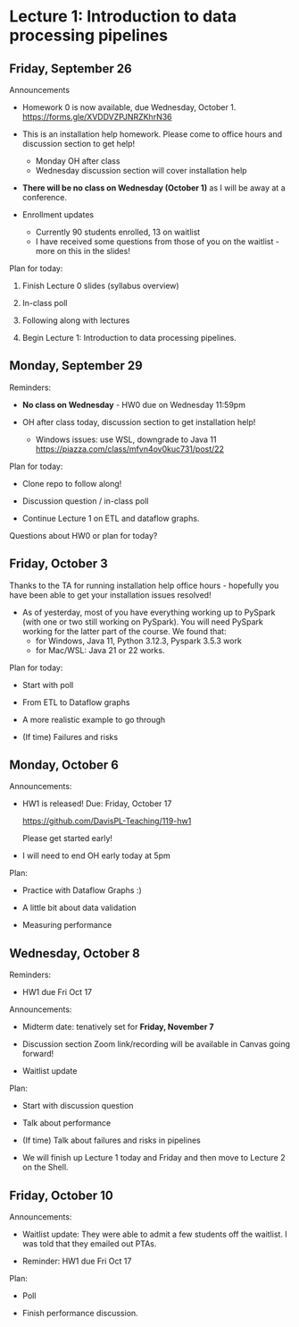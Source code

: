 # Lecture 1: Introduction to data processing pipelines

## Friday, September 26

Announcements

- Homework 0 is now available, due Wednesday, October 1.
https://forms.gle/XVDDVZPJNRZKhrN36

- This is an installation help homework. Please come to office hours and
  discussion section to get help!
  + Monday OH after class
  + Wednesday discussion section will cover installation help

- **There will be no class on Wednesday (October 1)** as I will be away at a conference.

- Enrollment updates
  + Currently 90 students enrolled, 13 on waitlist
  + I have received some questions from those of you on the waitlist - more on this in the slides!

Plan for today:

1. Finish Lecture 0 slides (syllabus overview)

2. In-class poll

3. Following along with lectures

4. Begin Lecture 1: Introduction to data processing pipelines.

## Monday, September 29

Reminders:

- **No class on Wednesday** - HW0 due on Wednesday 11:59pm

- OH after class today, discussion section to get installation help!

  + Windows issues: use WSL, downgrade to Java 11
    https://piazza.com/class/mfvn4ov0kuc731/post/22

Plan for today:

- Clone repo to follow along!

- Discussion question / in-class poll

- Continue Lecture 1 on ETL and dataflow graphs.

Questions about HW0 or plan for today?

## Friday, October 3

Thanks to the TA for running installation help office hours - hopefully you have been able to get your installation issues resolved!

- As of yesterday, most of you have everything working up to PySpark (with one or two still working on PySpark). You will need PySpark working for the latter part of the course.
  We found that:
  - for Windows, Java 11, Python 3.12.3, Pyspark 3.5.3 work
  - for Mac/WSL: Java 21 or 22 works.

Plan for today:

- Start with poll

- From ETL to Dataflow graphs

- A more realistic example to go through

- (If time) Failures and risks

## Monday, October 6

Announcements:

- HW1 is released! Due: Friday, October 17

  https://github.com/DavisPL-Teaching/119-hw1

  Please get started early!

- I will need to end OH early today at 5pm

Plan:

- Practice with Dataflow Graphs :)

- A little bit about data validation

- Measuring performance

## Wednesday, October 8

Reminders:

- HW1 due Fri Oct 17

Announcements:

- Midterm date: tenatively set for **Friday, November 7**

- Discussion section Zoom link/recording will be available in Canvas going forward!

- Waitlist update

Plan:

- Start with discussion question

- Talk about performance

- (If time) Talk about failures and risks in pipelines

- We will finish up Lecture 1 today and Friday and then move to Lecture 2 on the Shell.

## Friday, October 10

Announcements:

- Waitlist update:
  They were able to admit a few students off the waitlist. I was told that they emailed out PTAs.

- Reminder: HW1 due Fri Oct 17

Plan:

- Poll

- Finish performance discussion.
